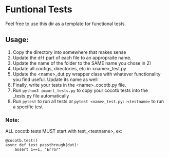 
# Funtional Tests

Feel free to use this dir as a template for functional tests. 


## Usage:

1) Copy the directory into somewhere that makes sense
2) Update the `dff` part of each file to an appropraite name.
3) Update the name of the folder to the SAME name you chose in 2) 
4) Update all configs, directories, etc in \<name\>_test.py
5) Update the \<name\>_dut.py wrapper class with whatever functionality you find useful. Update its name as well
6) Finally, write your tests in the \<name\>_cocotb.py file. 
7) Run `python3 import_tests.py` to copy your cocotb tests into the <name>_tests.py file automatically
8) Run `pytest` to run all tests or `pytest <name>_test.py::<testname>` to run a specific test


### Note: 
ALL cocotb tests MUST start with test_\<testname\>, ex:

```
@cocotb.test()
async def test_passthrough(dut):
    assert 1==1, "Error"
```
